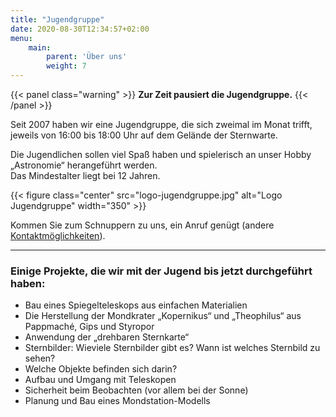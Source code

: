 ```yaml
---
title: "Jugendgruppe"
date: 2020-08-30T12:34:57+02:00
menu:
    main: 
        parent: 'Über uns'
        weight: 7
---
```


{{< panel class="warning" >}}
**Zur Zeit pausiert die Jugendgruppe.**
{{< /panel >}}

Seit 2007 haben wir eine Jugendgruppe, die sich zweimal im Monat trifft, jeweils von 16:00 bis 18:00 Uhr auf dem Gelände der Sternwarte.

Die Jugendlichen sollen viel Spaß haben und spielerisch an unser Hobby „Astronomie“ herangeführt werden.  
Das Mindestalter liegt bei 12 Jahren.

{{< figure class="center" src="logo-jugendgruppe.jpg" alt="Logo Jugendgruppe" width="350" >}}

Kommen Sie zum Schnuppern zu uns, ein Anruf genügt (andere [Kontaktmöglichkeiten](/infos/kontakt)).


---

### Einige Projekte, die wir mit der Jugend bis jetzt durchgeführt haben:

- Bau eines Spiegelteleskops aus einfachen Materialien
- Die Herstellung der Mondkrater „Kopernikus“ und „Theophilus“ aus Pappmaché, Gips und Styropor
- Anwendung der „drehbaren Sternkarte“
- Sternbilder: Wieviele Sternbilder gibt es? Wann ist welches Sternbild zu sehen?
- Welche Objekte befinden sich darin?
- Aufbau und Umgang mit Teleskopen
- Sicherheit beim Beobachten (vor allem bei der Sonne)
- Planung und Bau eines Mondstation-Modells
